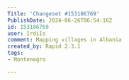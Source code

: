 ```yaml
---
Title: 'Changeset #153186769'
PublishDate: 2024-06-26T06:54:16Z
id: 153186769
user: IrdiIs
comment: Mapping villages in Albania
created_by: Rapid 2.3.1
tags:
- Montenegro

---
```

